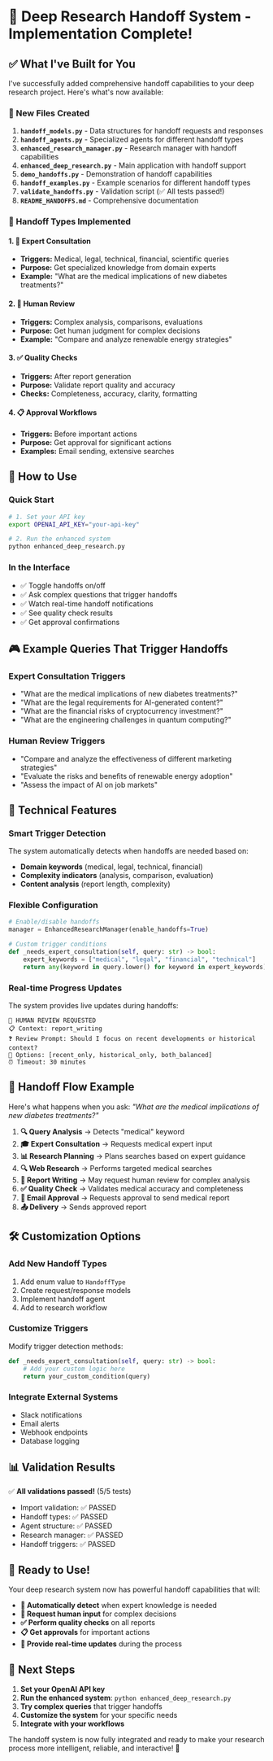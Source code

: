 # 🚀 Deep Research Handoff System - Implementation Complete!

## ✅ What I've Built for You

I've successfully added comprehensive handoff capabilities to your deep research project. Here's what's now available:

### 📁 New Files Created

1. **`handoff_models.py`** - Data structures for handoff requests and responses
2. **`handoff_agents.py`** - Specialized agents for different handoff types
3. **`enhanced_research_manager.py`** - Research manager with handoff capabilities
4. **`enhanced_deep_research.py`** - Main application with handoff support
5. **`demo_handoffs.py`** - Demonstration of handoff capabilities
6. **`handoff_examples.py`** - Example scenarios for different handoff types
7. **`validate_handoffs.py`** - Validation script (✅ All tests passed!)
8. **`README_HANDOFFS.md`** - Comprehensive documentation

### 🎯 Handoff Types Implemented

#### 1. 🤖 Expert Consultation
- **Triggers:** Medical, legal, technical, financial, scientific queries
- **Purpose:** Get specialized knowledge from domain experts
- **Example:** "What are the medical implications of new diabetes treatments?"

#### 2. 👤 Human Review
- **Triggers:** Complex analysis, comparisons, evaluations
- **Purpose:** Get human judgment for complex decisions
- **Example:** "Compare and analyze renewable energy strategies"

#### 3. ✅ Quality Checks
- **Triggers:** After report generation
- **Purpose:** Validate report quality and accuracy
- **Checks:** Completeness, accuracy, clarity, formatting

#### 4. 📋 Approval Workflows
- **Triggers:** Before important actions
- **Purpose:** Get approval for significant actions
- **Examples:** Email sending, extensive searches

## 🚀 How to Use

### Quick Start
```bash
# 1. Set your API key
export OPENAI_API_KEY="your-api-key"

# 2. Run the enhanced system
python enhanced_deep_research.py
```

### In the Interface
- ✅ Toggle handoffs on/off
- ✅ Ask complex questions that trigger handoffs
- ✅ Watch real-time handoff notifications
- ✅ See quality check results
- ✅ Get approval confirmations

## 🎮 Example Queries That Trigger Handoffs

### Expert Consultation Triggers
- "What are the medical implications of new diabetes treatments?"
- "What are the legal requirements for AI-generated content?"
- "What are the financial risks of cryptocurrency investment?"
- "What are the engineering challenges in quantum computing?"

### Human Review Triggers
- "Compare and analyze the effectiveness of different marketing strategies"
- "Evaluate the risks and benefits of renewable energy adoption"
- "Assess the impact of AI on job markets"

## 🔧 Technical Features

### Smart Trigger Detection
The system automatically detects when handoffs are needed based on:
- **Domain keywords** (medical, legal, technical, financial)
- **Complexity indicators** (analysis, comparison, evaluation)
- **Content analysis** (report length, complexity)

### Flexible Configuration
```python
# Enable/disable handoffs
manager = EnhancedResearchManager(enable_handoffs=True)

# Custom trigger conditions
def _needs_expert_consultation(self, query: str) -> bool:
    expert_keywords = ["medical", "legal", "financial", "technical"]
    return any(keyword in query.lower() for keyword in expert_keywords)
```

### Real-time Progress Updates
The system provides live updates during handoffs:
```
🤖 HUMAN REVIEW REQUESTED
📋 Context: report_writing
❓ Review Prompt: Should I focus on recent developments or historical context?
📝 Options: [recent_only, historical_only, both_balanced]
⏰ Timeout: 30 minutes
```

## 🎯 Handoff Flow Example

Here's what happens when you ask: *"What are the medical implications of new diabetes treatments?"*

1. **🔍 Query Analysis** → Detects "medical" keyword
2. **🎓 Expert Consultation** → Requests medical expert input
3. **📊 Research Planning** → Plans searches based on expert guidance
4. **🔍 Web Research** → Performs targeted medical searches
5. **📝 Report Writing** → May request human review for complex analysis
6. **✅ Quality Check** → Validates medical accuracy and completeness
7. **📧 Email Approval** → Requests approval to send medical report
8. **📤 Delivery** → Sends approved report

## 🛠️ Customization Options

### Add New Handoff Types
1. Add enum value to `HandoffType`
2. Create request/response models
3. Implement handoff agent
4. Add to research workflow

### Customize Triggers
Modify trigger detection methods:
```python
def _needs_expert_consultation(self, query: str) -> bool:
    # Add your custom logic here
    return your_custom_condition(query)
```

### Integrate External Systems
- Slack notifications
- Email alerts
- Webhook endpoints
- Database logging

## 📊 Validation Results

✅ **All validations passed!** (5/5 tests)
- Import validation: ✅ PASSED
- Handoff types: ✅ PASSED  
- Agent structure: ✅ PASSED
- Research manager: ✅ PASSED
- Handoff triggers: ✅ PASSED

## 🎉 Ready to Use!

Your deep research system now has powerful handoff capabilities that will:

- **🤖 Automatically detect** when expert knowledge is needed
- **👤 Request human input** for complex decisions
- **✅ Perform quality checks** on all reports
- **📋 Get approvals** for important actions
- **🔄 Provide real-time updates** during the process

## 🚀 Next Steps

1. **Set your OpenAI API key**
2. **Run the enhanced system**: `python enhanced_deep_research.py`
3. **Try complex queries** that trigger handoffs
4. **Customize the system** for your specific needs
5. **Integrate with your workflows**

The handoff system is now fully integrated and ready to make your research process more intelligent, reliable, and interactive! 🎯
